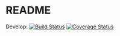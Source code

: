 # README
Develop: [![Build Status](https://travis-ci.com/Hitin/task_manager.svg?branch=develop)](https://travis-ci.com/Hitin/task_manager)
[![Coverage Status](https://coveralls.io/repos/github/Hitin/task_manager/badge.svg?branch=develop)](https://coveralls.io/github/Hitin/task_manager?branch=develop)
